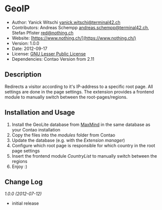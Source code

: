# GeoIP

* Author:		Yanick Witschi [yanick.witschi@terminal42.ch](yanick.witschi@terminal42.ch)
* Contributors:	Andreas Schempp [andreas.schempp@terminal42.ch](andreas.schempp@terminal42.ch), Stefan Pfister [red@nothing.ch](red@nothing.ch)
* Website: 		[https://www.nothing.ch/](https://www.nothing.ch/)
* Version: 		1.0.0
* Date: 		2012-09-17
* License: 		[GNU Lesser Public License](http://opensource.org/licenses/lgpl-3.0.html)
* Dependencies:	Contao Version from 2.11

## Description
Redirects a visitor according to it's IP-address to a specific root page. All settings are done in the page settings. The extension provides a frontend module to manually switch between the root-pages/regions. 

## Installation and Usage
1. Install the GeoLite database from [MaxMind](http://www.maxmind.com/app/geoip_country) in the same database as your Contao installation 
2. Copy the files into the _modules_ folder from Contao
3. Update the database (e.g. with the _Extension manager_)
4. Configure which root page is responsible for which country in the root page settings
5. Insert the frontend module _CountryList_ to manually switch between the regions
6. Enjoy :)

## Change Log

*1.0.0 (2012-07-12)*

* initial release